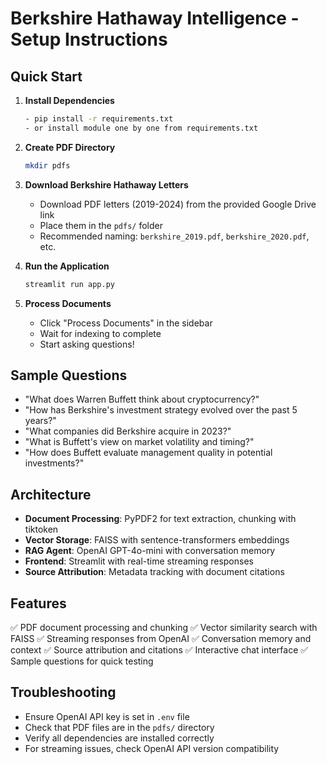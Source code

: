 # Berkshire Hathaway Intelligence - Setup Instructions

## Quick Start

1. **Install Dependencies**
   ```bash
   - pip install -r requirements.txt    
   - or install module one by one from requirements.txt
   ```

2. **Create PDF Directory**
   ```bash
   mkdir pdfs
   ```

3. **Download Berkshire Hathaway Letters**
   - Download PDF letters (2019-2024) from the provided Google Drive link
   - Place them in the `pdfs/` folder
   - Recommended naming: `berkshire_2019.pdf`, `berkshire_2020.pdf`, etc.

4. **Run the Application**
   ```bash
   streamlit run app.py
   ```

5. **Process Documents**
   - Click "Process Documents" in the sidebar
   - Wait for indexing to complete
   - Start asking questions!

## Sample Questions

- "What does Warren Buffett think about cryptocurrency?"
- "How has Berkshire's investment strategy evolved over the past 5 years?"
- "What companies did Berkshire acquire in 2023?"
- "What is Buffett's view on market volatility and timing?"
- "How does Buffett evaluate management quality in potential investments?"

## Architecture

- **Document Processing**: PyPDF2 for text extraction, chunking with tiktoken
- **Vector Storage**: FAISS with sentence-transformers embeddings
- **RAG Agent**: OpenAI GPT-4o-mini with conversation memory
- **Frontend**: Streamlit with real-time streaming responses
- **Source Attribution**: Metadata tracking with document citations

## Features

✅ PDF document processing and chunking
✅ Vector similarity search with FAISS
✅ Streaming responses from OpenAI
✅ Conversation memory and context
✅ Source attribution and citations
✅ Interactive chat interface
✅ Sample questions for quick testing

## Troubleshooting

- Ensure OpenAI API key is set in `.env` file
- Check that PDF files are in the `pdfs/` directory
- Verify all dependencies are installed correctly
- For streaming issues, check OpenAI API version compatibility
